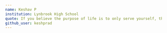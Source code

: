 ```yaml
---
name: Keshav P
institution: Lynbrook High School
quote: If you believe the purpose of life is to only serve yourself, then you have no purpose.
github_user: keshprad
---
```

